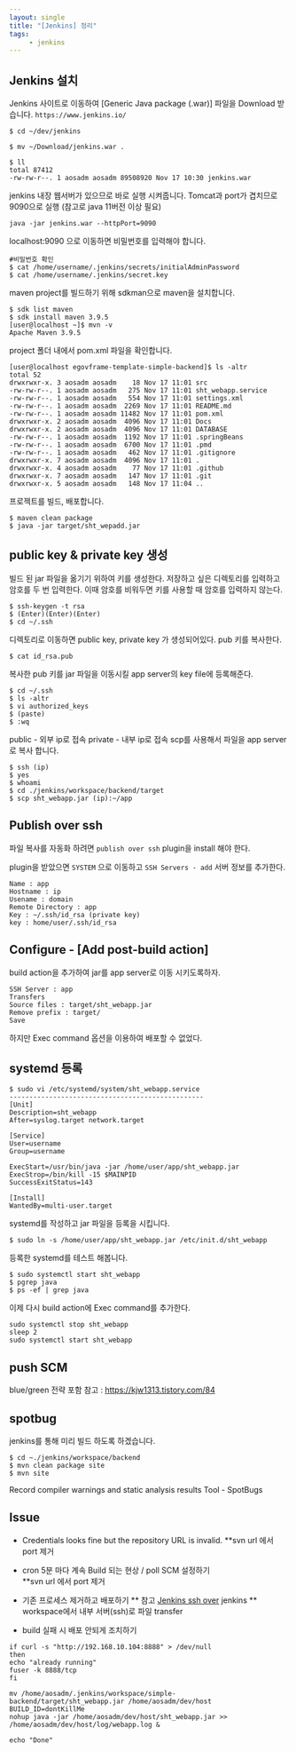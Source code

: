 ```yaml
---
layout: single
title: "[Jenkins] 정리"
tags: 
     - jenkins
---
```




##  Jenkins 설치

Jenkins 사이트로 이동하여 [Generic Java package (.war)] 파일을 Download 받습니다.
`https://www.jenkins.io/`

```
$ cd ~/dev/jenkins

$ mv ~/Download/jenkins.war .

$ ll
total 87412
-rw-rw-r--. 1 aosadm aosadm 89508920 Nov 17 10:30 jenkins.war
```
jenkins 내장 웹서버가 있으므로 바로 실행 시켜줍니다.
Tomcat과 port가 겹치므로 9090으로 실행
(참고로 java 11버전 이상 필요)
```
java -jar jenkins.war --httpPort=9090
```

localhost:9090 으로 이동하면 비밀번호를 입력해야 합니다.  

```
#비밀번호 확인
$ cat /home/username/.jenkins/secrets/initialAdminPassword
$ cat /home/username/.jenkins/secret.key
```
maven project를 빌드하기 위해 sdkman으로 maven을 설치합니다.
```
$ sdk list maven
$ sdk install maven 3.9.5
[user@localhost ~]$ mvn -v
Apache Maven 3.9.5 
```
project 폴더 내에서 pom.xml 파일을 확인합니다.
```
[user@localhost egovframe-template-simple-backend]$ ls -altr
total 52
drwxrwxr-x. 3 aosadm aosadm    18 Nov 17 11:01 src
-rw-rw-r--. 1 aosadm aosadm   275 Nov 17 11:01 sht_webapp.service
-rw-rw-r--. 1 aosadm aosadm   554 Nov 17 11:01 settings.xml
-rw-rw-r--. 1 aosadm aosadm  2269 Nov 17 11:01 README.md
-rw-rw-r--. 1 aosadm aosadm 11482 Nov 17 11:01 pom.xml
drwxrwxr-x. 2 aosadm aosadm  4096 Nov 17 11:01 Docs
drwxrwxr-x. 2 aosadm aosadm  4096 Nov 17 11:01 DATABASE
-rw-rw-r--. 1 aosadm aosadm  1192 Nov 17 11:01 .springBeans
-rw-rw-r--. 1 aosadm aosadm  6700 Nov 17 11:01 .pmd
-rw-rw-r--. 1 aosadm aosadm   462 Nov 17 11:01 .gitignore
drwxrwxr-x. 7 aosadm aosadm  4096 Nov 17 11:01 .
drwxrwxr-x. 4 aosadm aosadm    77 Nov 17 11:01 .github
drwxrwxr-x. 7 aosadm aosadm   147 Nov 17 11:01 .git
drwxrwxr-x. 5 aosadm aosadm   148 Nov 17 11:04 ..
```
프로젝트를 빌드, 배포합니다.
```
$ maven clean package
$ java -jar target/sht_wepadd.jar
```
## public key & private key 생성 
빌드 된 jar 파일을 옮기기 위하여
키를 생성한다. 
저장하고 싶은 디렉토리를 입력하고 암호를 두 번 입력한다. 이때 암호를 비워두면 키를 사용할 때 암호를 입력하지 않는다.
```
$ ssh-keygen -t rsa
$ (Enter)(Enter)(Enter)
$ cd ~/.ssh
```
디렉토리로 이동하면 public key, private key 가 생성되어있다. 
pub 키를 복사한다.
```
$ cat id_rsa.pub
```
복사한 pub 키를 jar 파일을 이동시킬 app server의 key file에 등록해준다.
```
$ cd ~/.ssh
$ ls -altr
$ vi authorized_keys
$ (paste)
$ :wq
```
public - 외부 ip로 접속
private - 내부 ip로 접속 
scp를 사용해서 파일을 app server로 복사 합니다.
```
$ ssh (ip)
$ yes
$ whoami
$ cd ./jenkins/workspace/backend/target
$ scp sht_webapp.jar (ip):~/app
```
## Publish over ssh
파일 복사를 자동화 하려면 `publish over ssh` plugin을 install 해야 한다.

plugin을 받았으면 `SYSTEM` 으로 이동하고 `SSH Servers - add` 서버 정보를 추가한다.
```
Name : app
Hostname : ip
Usename : domain
Remote Directory : app
Key : ~/.ssh/id_rsa (private key)
key : home/user/.ssh/id_rsa
```
## Configure - [Add post-build action]
build action을 추가하여 jar를 app server로 이동 시키도록하자.
```
SSH Server : app
Transfers
Source files : target/sht_webapp.jar
Remove prefix : target/
Save
```
하지만 Exec command 옵션을 이용하여 배포할 수 없었다.

## systemd 등록
```
$ sudo vi /etc/systemd/system/sht_webapp.service
-------------------------------------------------
[Unit]
Description=sht_webapp
After=syslog.target network.target

[Service]
User=username
Group=username

ExecStart=/usr/bin/java -jar /home/user/app/sht_webapp.jar
ExecStrop=/bin/kill -15 $MAINPID
SuccessExitStatus=143

[Install]
WantedBy=multi-user.target
```
systemd를 작성하고 jar 파일을 등록을 시킵니다.
```
$ sudo ln -s /home/user/app/sht_webapp.jar /etc/init.d/sht_webapp
```
등록한 systemd를 테스트 해봅니다.
```
$ sudo systemctl start sht_webapp
$ pgrep java
$ ps -ef | grep java
```
이제 다시 build action에 Exec command를 추가한다.
```
sudo systemctl stop sht_webapp
sleep 2
sudo systemctl start sht_webapp
```
## push SCM
blue/green 전략 포함
참고 : https://kjw1313.tistory.com/84
## spotbug 
jenkins를 통해 미리 빌드 하도록 하겠습니다.
```
$ cd ~./jenkins/workspace/backend
$ mvn clean package site
$ mvn site
```
Record compiler warnings and static analysis results
Tool - SpotBugs

## Issue
-  Credentials looks fine but the repository URL is invalid.
    **svn url 에서 port 제거
 
 -   cron 5분 마다 계속 Build 되는 현상 / poll SCM 설정하기  
      **svn url 에서 port 제거
 -   기존 프로세스 제거하고 배포하기 
      ** 참고 [Jenkins ssh over](https://dev-overload.tistory.com/39)  jenkins 
      ** workspace에서 내부 서버(ssh)로 파일 transfer
 -   build 실패 시 배포 안되게 조치하기
```
if curl -s "http://192.168.10.104:8888" > /dev/null  
then  
echo "already running"  
fuser -k 8888/tcp  
fi  
​  
mv /home/aosadm/.jenkins/workspace/simple-backend/target/sht_webapp.jar /home/aosadm/dev/host  
BUILD_ID=dontKillMe  
nohup java -jar /home/aosadm/dev/host/sht_webapp.jar >> /home/aosadm/dev/host/log/webapp.log &  
​  
echo "Done"
```


